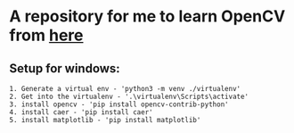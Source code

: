 # A repository for me to learn OpenCV from [here](https://www.youtube.com/watch?v=oXlwWbU8l2o)

## Setup for windows:
    1. Generate a virtual env - 'python3 -m venv ./virtualenv'
    2. Get into the virtualenv - '.\virtualenv\Scripts\activate'
    3. install opencv - 'pip install opencv-contrib-python'
    4. install caer - 'pip install caer'
    5. install matplotlib - 'pip install matplotlib'